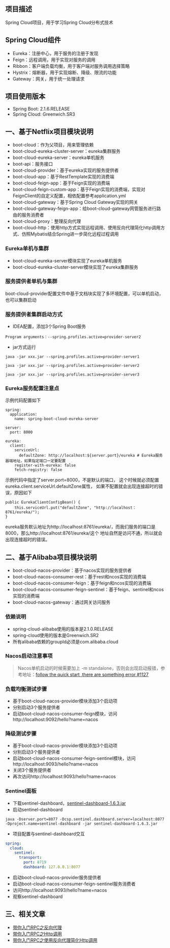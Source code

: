 ## 项目描述
Spring Cloud项目，用于学习Spring Cloud分布式技术

## Spring Cloud组件
- Eureka：注册中心，用于服务的注册于发现
- Feign：远程调用，用于实现对服务的调用
- Ribbon：客户端负载均衡，用于客户端对服务调用选择策略
- Hystrix：熔断器，用于实现熔断、降级、限流的功能
- Gateway：网关，用于统一处理请求

## 项目使用版本
- Spring Boot:    2.1.6.RELEASE
- Spring Cloud:   Greenwich.SR3

## 一、基于Netflix项目模块说明
- boot-cloud：作为父项目，用来管理依赖
- boot-cloud-eureka-cluster-server：eureka集群服务
- boot-cloud-eureka-server：eureka单机服务
- boot-api：服务接口
- boot-cloud-provider：基于eureka实现的服务提供者
- boot-cloud-app：基于RestTemplate实现的消费端
- boot-cloud-feign-app：基于Feign实现的消费端
- boot-cloud-feign-custom-app：基于Feign实现的消费端，实现对FeignClient的自定义配置，相依配置参考application.yml
- boot-cloud-gateway：基于Spring Cloud Gateway实现的网关
- boot-cloud-gateway-feign-app：给boot-cloud-gateway网管服务进行路由的服务消费者
- boot-cloud-proxy：整理反向代理
- boot-cloud-http：使用http方式实现远程调用、使用反向代理简化http调用方式、仿照Mybatis结合Spring进一步简化远程过程调用

### Eureka单机与集群
- boot-cloud-eureka-server模块实现了eureka单机服务
- boot-cloud-eureka-cluster-server模块实现了eureka集群服务

### 服务提供者单机与集群
boot-cloud-provider配置文件中基于文档块实现了多环境配置，可以单机启动，也可以集群启动

### 服务提供者集群启动方式
- IDEA配置，添加3个Spring Boot服务
```
Program arguments：--spring.profiles.active=provider-server2
```
- jar方式运行
```
java -jar xxx.jar --spring.profiles.active=provider-server1

java -jar xxx.jar --spring.profiles.active=provider-server2

java -jar xxx.jar --spring.profiles.active=provider-server3
```

### Eureka服务配置注意点
示例代码配置如下
```
spring:
  application:
    name: spring-boot-cloud-eureka-server

server:
  port: 8000

eureka:
  client:
    serviceUrl:
      defaultZone: http://localhost:${server.port}/eureka # Eureka服务器端地址，如果指定端口一定要配置
    register-with-eureka: false
    fetch-registry: false
```
示例代码中指定了server.port=8000，不是默认的端口，
这个时候就必须配置eureka.client.serviceUrl.defaultZone属性，
如果不配置就会出现连接超时的错误，原因如下
```
public EurekaClientConfigBean() {
    this.serviceUrl.put("defaultZone", "http://localhost：8761/eureka/");
}
```
eureka服务默认地址为http://localhost:8761/eureka/，而我们服务的端口是8000，那么http://localhost:8761/eureka/这个
地址自然是访问不通，所以就会出现连接超时的错误。

## 二、基于Alibaba项目模块说明
- boot-cloud-nacos-provider：基于nacos实现的服务提供者
- boot-cloud-nacos-consumer-rest：基于rest和ncos实现的消费端
- boot-cloud-nacos-consumer-feign：基于feign和ncos实现的消费端
- boot-cloud-nacos-consumer-feign-sentinel：基于feign、sentinel和ncos实现的消费端
- boot-cloud-nacos-gateway：通过网关访问服务

### 依赖说明
- spring-cloud-alibaba使用的版本是2.1.0.RELEASE
- spring-cloud使用的版本是Greenwich.SR2
- 所有alibaba依赖的groupId必须是com.alibaba.cloud

### Nacos启动注意事项
> Nacos单机启动的时候需要加上 -m standalone，否则会出现启动报错，参考地址：[follow the quick start ,there are something error #1127](https://github.com/alibaba/nacos/issues/1127)

### 负载均衡测试步骤
- 基于boot-cloud-nacos-provider模块添加3个启动项
- 分别启动3个服务提供者
- 启动boot-cloud-nacos-consumer-feign模块，访问http://localhost:9092/hello?name=nacos

### 降级测试步骤
- 基于boot-cloud-nacos-provider模块添加3个启动项
- 分别启动3个服务提供者
- 启动boot-cloud-nacos-consumer-feign-sentinel模块，访问http://localhost:9093/hello?name=nacos
- 关闭3个服务提供者
- 再次访问http://localhost:9093/hello?name=nacos

### Sentinel面板
- 下载sentinel-dashboard，[sentinel-dashboard-1.6.3.jar](https://github.com/alibaba/Sentinel/releases/download/1.6.3/sentinel-dashboard-1.6.3.jar)
- 启动sentinel-dashboard
```shell
java -Dserver.port=8077 -Dcsp.sentinel.dashboard.server=localhost:8077 -Dproject.name=sentinel-dashboard -jar sentinel-dashboard-1.6.3.jar
```
- 项目配置与sentinel-dashboard交互
```yaml
spring:
  cloud:
    sentinel:
      transport:
        port: 8719
        dashboard: 127.0.0.1:8077
```
- 启动boot-cloud-nacos-provider服务提供者
- 启动boot-cloud-nacos-consumer-feign-sentinel服务消费者
- 访问http://localhost:9093/hello?name=nacos
- 观察sentinel-dashboard

## 三、相关文章
- [带你入门RPC之反向代理](https://github.com/a601942905git/boot-cloud/tree/master/boot-cloud-proxy)
- [带你入门RPC之Http调用](https://github.com/a601942905git/boot-cloud/tree/master/boot-cloud-http-call)
- [带你入门RPC之使用反向代理简化Http调用](https://github.com/a601942905git/boot-cloud/blob/master/boot-cloud-http-call/READMD_HTTP_PROXY.md)